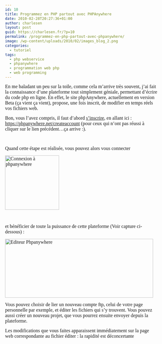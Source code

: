 ```yaml
---
id: 10
title: Programmez en PHP partout avec PHPAnywhere
date: 2010-02-28T20:27:36+01:00
author: charlesen
layout: post
guid: https://charlesen.fr/?p=10
permalink: /programmez-en-php-partout-avec-phpanywhere/
image: /wp-content/uploads/2010/02/images_blog_2.png
categories:
  - tutoriel
tags:
  - php webservice
  - phpanywhere
  - programmation web php
  - web programming
---
```

<span style="font-size: 12pt;"><span style="font-family: book antiqua,palatino;">En me baladant un peu sur la toile, comme cela m&rsquo;arrive très souvent, j&rsquo;ai fait la connaissance d&rsquo;une plateforme tout simplement géniale, permettant d&rsquo;écrire du code php en ligne. En effet, le site phpAnywhere, actuellement en version Beta (ça vient ça vient), propose, une fois inscrit, de modifier en temps réels vos fichiers web.</span></span>

<span style="font-size: 12pt;"><span style="font-family: book antiqua,palatino;"> <!--more--></span></span>

<span style="font-size: 12pt;"><span style="font-family: book antiqua,palatino;">Bon, vous l&rsquo;avez compris, il faut d&rsquo;abord <a href="https://phpanywhere.net/createaccount" title="S'inscrire à phpAnywhere">s&rsquo;inscrire</a>, en allant ici : https://phpanywhere.net/createaccount (pour ceux qui n&rsquo;ont pas réussi à cliquer sur le lien précédent&#8230;ça arrive :).</span></span>

<span style="font-size: 12pt;"><span style="font-family: book antiqua,palatino;"><br /></span></span>

<span style="font-size: 12pt;"><span style="font-family: book antiqua,palatino;">Quand cette étape est réalisée, vous pouvez alors vous connecter</span></span>

<span style="font-size: 12pt;"><span style="font-family: book antiqua,palatino;"><img loading="lazy" class=" size-full wp-image-8" src="https://charlesen.fr/wp-content/uploads/2010/02/images_blog_2.png" alt="Connexion à phpanywhere" title="Connexion à phpanywhere" border="0" width="178" height="179" srcset="https://charlesen.fr/wp-content/uploads/2010/02/images_blog_2.png 178w, https://charlesen.fr/wp-content/uploads/2010/02/images_blog_2-150x150.png 150w" sizes="(max-width: 178px) 100vw, 178px" /></span></span>

<span style="font-size: 12pt;"><span style="font-family: book antiqua,palatino;"><br /></span></span>

<span style="font-size: 12pt;"><span style="font-family: book antiqua,palatino;">et bénéficier de toute la puissance de cette plateforme (Voir capture ci-dessous) :</span></span>

<span style="font-size: 12pt;"><span style="font-family: book antiqua,palatino;"><img loading="lazy" class=" size-full wp-image-9" src="https://charlesen.fr/wp-content/uploads/2010/02/images_blog_1.png" alt="Editeur Phpanywhere" title="Editeur Phpanywhere" border="0" width="488" height="194" srcset="https://charlesen.fr/wp-content/uploads/2010/02/images_blog_1.png 488w, https://charlesen.fr/wp-content/uploads/2010/02/images_blog_1-300x119.png 300w" sizes="(max-width: 488px) 100vw, 488px" /><br /></span></span>

<span style="font-size: 12pt;"><span style="font-family: book antiqua,palatino;">Vous pouvez choisir de lier un nouveau compte ftp, celui de votre page personnelle par exemple, et éditer les fichiers qui s&rsquo;y trouvent. Vous pouvez aussi créer un nouveau projet, que vous pourrez ensuite envoyer depuis la plateforme.</span></span>

<span style="font-size: 12pt;"><span style="font-family: book antiqua,palatino;">Les modifications que vous faites apparaissent immédiatement sur la page web correspondante au fichier éditer : la rapidité est déconcertante</span></span>

<span style="font-size: 12pt;"><span style="font-family: book antiqua,palatino;"><br /></span></span>

<span style="font-size: 12pt;"><span style="font-family: book antiqua,palatino;"><br /></span></span>